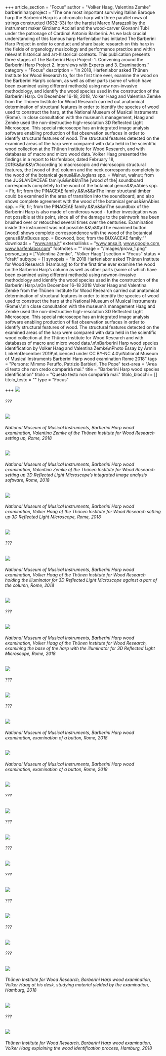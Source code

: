 +++
article_section = "Focus"
author = "Volker Haag, Valentina Zemke"
barberiniharpproject = "The one most important surviving Italian Baroque harp the Barberini Harp is a chromatic harp with three parallel rows of strings constructed (1632-33) for the harpist Marco Marazzoli by the instrument maker Girolamo Acciari and the wood-carver Giovanni Tubi under the patronage of Cardinal Antonio Barberini. As we lack crucial understanding of this famous harp Harfenlabor has initiated The Barberini Harp Project in order to conduct and share basic research on this harp in the fields of organology musicology and performance practice and within relevant historical and art-historical contexts. This publication presents three stages of The Barberini Harp Project: 1. Convening around the Barberini Harp Project 2. Interviews with Experts and 3. Examinations."
category = "Focus"
description = "In 2018, Harfenlabor asked Thünen Institute for Wood Research to, for the first time ever, examine the wood on the Barberini Harp’s column, as well as other parts (some of which have been examined using different methods) using new non-invasive methodology, and identify the wood species used in the construction of the Barberini Harp. On December 16-18, 2018, Volker Haag and Valentina Zemke from the Thünen Institute for Wood Research carried out anatomical determination of structural features in order to identify the species of wood used to construct the harp, at the National Museum of Musical Instruments (Rome). In close consultation with the museum’s management, Haag and Zemke used the non-destructive high-resolution 3D Reflected Light Microscope. This special microscope has an integrated image analysis software enabling production of flat observation surfaces in order to identify structural features of wood. The structural features detected on the examined areas of the harp were compared with data held in the scientific wood collection at the Thünen Institute for Wood Research, and with databases of macro and micro wood data. Volker Haag presented the findings in a report to Harfenlabor, dated February 18, 2019:&&\n&&\n“According to macroscopic and microscopic structural features, the [wood of the] column and the neck corresponds completely to the wood of the botanical genus&&\nJuglans spp. = Walnut, walnut; from the JUGLANDACEAE family.&&\n&&\nThe [wood of the] soundboard corresponds completely to the wood of the botanical genus&&\nAbies spp. = Fir, fir; from the PINACEAE family.&&\n&&\nThe inner structural timber could be examined in the area of transition into the soundboard, and also shows complete agreement with the wood of the botanical genus&&\nAbies spp. = Fir, fir; from the PINACEAE family.&&\n&&\nThe soundbox of the Barberini Harp is also made of coniferous wood - further investigation was not possible at this point, since all of the damage to the paintwork has been brushed over or retouched several times over the centuries. Examination inside the instrument was not possible.&&\n&&\nThe examined button [wood] shows complete correspondence with the wood of the botanical genus&&\nBuxus spp. = Boxwood, box; from the BUXACEAE family.”"
downloads = "www.ansa.it"
externallinks = "www.ansa.it, www.google.com, www.harfenlabor.com"
footnotes = ""
image = "/images/prova_1.png"
person_tag = ["Valentina Zemke", "Volker Haag"]
section = "Focus"
status = "draft"
subtype = []
synopsis = "In 2018 Harfenlabor asked Thünen Institute for Wood Research (Hamburg) to for the first time ever examine the wood on the Barberini Harp’s column as well as other parts (some of which have been examined using different methods) using newnon-invasive methodology and identify the wood species used in the construction of the Barberini Harp.\nOn December 16–18 2018 Volker Haag and Valentina Zemke from the Thünen Institute for Wood Research carried out anatomical determination of structural features in order to identify the species of wood used to construct the harp at the National Museum of Musical Instruments (Rome).\nIn close consultation with the museum’s management Haag and Zemke used the non-destructive high-resolution 3D Reflected Light Microscope. This special microscope has an integrated image analysis software enabling production of flat observation surfaces in order to identify structural features of wood. The structural features detected on the examined areas of the harp were compared with data held in the scientific wood collection at the Thünen Institute for Wood Research and with databases of macro and micro wood data.\n\nBarberini Harp wood species identification by Volker Haag and Valentina Zemke\nPhoto Essay by Armin Linke\nDecember 2019\nLicenced under CC BY-NC 4.0\nNational Museum of Musical Instruments Barberini Harp wood examination Rome 2018"
tags = "Persons: Mimmo Peruffo, Patrizio Barbieri, The Pope"
text-area = "Area di testo che non credo comparirà mai."
title = "Barberini Harp wood species identification"
titolo = "Questo testo non comparirà mai."
titolo_blocchi = []
titolo_testo = ""
type = "Focus"

+++
![](/images/2018-12-17_barbe-dav_lineup_cl_2020-06-10-09_52_51_16-still001.jpg)

###### ???

![](/images/2018-12-17_barbe-dav_lineup_cl_2020-06-10-10_01_55_19-still005.jpg)

###### National Museum of Musical Instruments, Barberini Harp wood examination, Valentina Zemke of the Thünen Institute for Wood Research setting up, Rome, 2018

![](/images/2018-12-17_barbe-dav_lineup_cl_2020-06-10-10_17_16_12-still006.jpg)

###### National Museum of Musical Instruments, Barberini Harp wood examination, Valentina Zemke of the Thünen Institute for Wood Research setting up 3D Reflected Light Microscope’s integrated image analysis software, Rome, 2018

![](/images/2018-12-17_barbe-dav_lineup_cl_2020-06-10-10_51_53_06-still015.jpg)

###### National Museum of Musical Instruments, Barberini Harp wood examination, Volker Haag of the Thünen Institute for Wood Research setting up 3D Reflected Light Microscope, Rome, 2018

![](/images/2018-12-17_barbe-dav_lineup_cl_2020-06-10-10_55_07_05-still020.jpg)

###### ???

![](/images/2018-12-17_barbe-dav_lineup_cl_2020-06-10-10_55_22_16-still075.jpg)

###### National Museum of Musical Instruments, Barberini Harp wood examination, Volker Haag of the Thünen Institute for Wood Research holding the illuminator for 3D Reflected Light Microscope against a part of the column, Rome, 2018

![](/images/2018-12-17_barbe-dav_lineup_cl_2020-06-10-11_11_36_24-still026.jpg)

###### ???

![](/images/2018-12-17_barbe-dav_lineup_cl_2020-06-10-11_43_01_24-still079.jpg)

###### National Museum of Musical Instruments, Barberini Harp wood examination, Volker Haag of the Thünen Institute for Wood Research, examining the base of the harp with the illuminator for 3D Reflected Light Microscope, Rome, 2018

![](/images/2018-12-17_barbe-dav_lineup_cl_2020-06-10-12_52_55_19-still053.jpg)

###### ???

![](/images/2018-12-17_barbe-dav_lineup_cl_2020-06-10-13_07_30_08-still054.jpg)

###### ???

![](/images/2018-12-17_barbe-dav_lineup_cl_2020-06-10-13_12_11_00-still056.jpg)

###### National Museum of Musical Instruments, Barberini Harp wood examination, examination of a button, Rome, 2018

![](/images/2018-12-17_barbe-dav_lineup_cl_2020-06-10-13_20_57_03-still058.jpg)

###### National Museum of Musical Instruments, Barberini Harp wood examination, examination of a button, Rome, 2018

![](/images/2018-12-17_barbe-dav_lineup_cl_2020-06-10-13_36_52_10-still062.jpg)

###### ???

![](/images/2018-12-17_barbe-dav_lineup_cl_2020-06-10-13_44_43_04-still065.jpg)

###### ???

![](/images/2018-12-17_barbe-dav_lineup_cl_2020-06-10-13_46_27_00-still064.jpg)

###### ???

![](/images/2018-12-17_barbe-dav_lineup_cl_2020-06-10-13_50_01_14-still066.jpg)

###### ???

![](/images/2018-12-17_barbe-dav_lineup_cl_2020-06-10-13_51_03_22-still067.jpg)

###### ???

![](/images/2018-12-17_barbe-dav_lineup_cl_2020-06-10-14_01_06_03-still069.jpg)

###### ???

![](/images/2018-12-17_barbe-dav_lineup_cl_2020-06-10-14_30_17_13-still071.jpg)

###### ???

![](/images/2019-11-28_barbe-dav_lineup_2020-06-10-01_00_01_16-still007.jpg)

###### Thünen Institute for Wood Research, Barberini Harp wood examination, Volker Haag at his desk, studying material yielded by the examination, Hamburg, 2018

![](/images/2019-11-28_barbe-dav_lineup_2020-06-10-01_10_42_13-still009.jpg)

###### ???

![](/images/2019-11-28_barbe-dav_lineup_2020-06-10-01_12_39_22-still017.jpg)

###### Thünen Institute for Wood Research, Barberini Harp wood examination, Volker Haag explaining the wood identification process, Hamburg, 2018